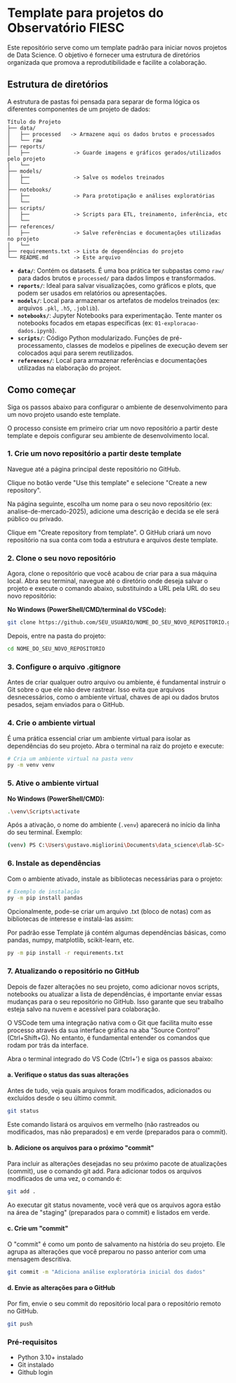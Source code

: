 # Template para projetos do Observatório FIESC

Este repositório serve como um template padrão para iniciar novos projetos de Data Science. O objetivo é fornecer uma estrutura de diretórios organizada que promova a reprodutibilidade e facilite a colaboração.

## Estrutura de diretórios

A estrutura de pastas foi pensada para separar de forma lógica os diferentes componentes de um projeto de dados:

```
Título do Projeto
├── data/
│   ├── processed   -> Armazene aqui os dados brutos e processados
│   └── raw
├── reports/
│   ├──              -> Guarde imagens e gráficos gerados/utilizados pelo projeto
│   └──  
├── models/
│   ├──              -> Salve os modelos treinados
│   └──  
├── notebooks/
│   ├──              -> Para prototipação e análises exploratórias
│   └── 
├── scripts/
│   ├──              -> Scripts para ETL, treinamento, inferência, etc
│   └──
├── references/
│   ├──              -> Salve referências e documentações utilizadas no projeto
│   └──   
├── requirements.txt -> Lista de dependências do projeto
└── README.md        -> Este arquivo
```

*   **`data/`**: Contém os datasets. É uma boa prática ter subpastas como `raw/` para dados brutos e `processed/` para dados limpos e transformados.
*   **`reports/`**: Ideal para salvar visualizações, como gráficos e plots, que podem ser usados em relatórios ou apresentações.
*   **`models/`**: Local para armazenar os artefatos de modelos treinados (ex: arquivos `.pkl`, `.h5`, `.joblib`).
*   **`notebooks/`**: Jupyter Notebooks para experimentação. Tente manter os notebooks focados em etapas específicas (ex: `01-exploracao-dados.ipynb`).
*   **`scripts/`**: Código Python modularizado. Funções de pré-processamento, classes de modelos e pipelines de execução devem ser colocados aqui para serem reutilizados.
*   **`references/`**: Local para armazenar referências e documentações utilizadas na elaboração do projeot.

## Como começar

Siga os passos abaixo para configurar o ambiente de desenvolvimento para um novo projeto usando este template.

O processo consiste em primeiro criar um novo repositório a partir deste template e depois configurar seu ambiente de desenvolvimento local.

### 1. Crie um novo repositório a partir deste template
Navegue até a página principal deste repositório no GitHub.

Clique no botão verde "Use this template" e selecione "Create a new repository".

Na página seguinte, escolha um nome para o seu novo repositório (ex: analise-de-mercado-2025), adicione uma descrição e decida se ele será público ou privado.

Clique em "Create repository from template". O GitHub criará um novo repositório na sua conta com toda a estrutura e arquivos deste template.

### 2. Clone o seu novo repositório
Agora, clone o repositório que você acabou de criar para a sua máquina local. Abra seu terminal, navegue até o diretório onde deseja salvar o projeto e execute o comando abaixo, substituindo a URL pela URL do seu novo repositório:

**No Windows (PowerShell/CMD/terminal do VSCode):**
```bash
git clone https://github.com/SEU_USUARIO/NOME_DO_SEU_NOVO_REPOSITORIO.git
```
Depois, entre na pasta do projeto:
```bash
cd NOME_DO_SEU_NOVO_REPOSITORIO
```

### 3. Configure o arquivo .gitignore
Antes de criar qualquer outro arquivo ou ambiente, é fundamental instruir o Git sobre o que ele não deve rastrear. Isso evita que arquivos desnecessários, como o ambiente virtual, chaves de api ou dados brutos pesados, sejam enviados para o GitHub.


### 4. Crie o ambiente virtual

É uma prática essencial criar um ambiente virtual para isolar as dependências do seu projeto. Abra o terminal na raiz do projeto e execute:

```bash
# Cria um ambiente virtual na pasta venv
py -m venv venv
```

### 5. Ative o ambiente virtual

**No Windows (PowerShell/CMD):**
```bash
.\venv\Scripts\activate
```

Após a ativação, o nome do ambiente (`.venv`) aparecerá no início da linha do seu terminal.
Exemplo:
```bash
(venv) PS C:\Users\gustavo.migliorini\Documents\data_science\dlab-SC>
```

### 6. Instale as dependências

Com o ambiente ativado, instale as bibliotecas necessárias para o projeto:

```bash
# Exemplo de instalação
py -m pip install pandas
```
Opcionalmente, pode-se criar um arquivo .txt (bloco de notas) com as bibliotecas de interesse e instalá-las assim: 

Por padrão esse Template já contém algumas dependências básicas, como pandas, numpy, matplotlib, scikit-learn, etc.

```bash
py -m pip install -r requirements.txt
```

### 7. Atualizando o repositório no GitHub
Depois de fazer alterações no seu projeto, como adicionar novos scripts, notebooks ou atualizar a lista de dependências, é importante enviar essas mudanças para o seu repositório no GitHub. Isso garante que seu trabalho esteja salvo na nuvem e acessível para colaboração.

O VSCode tem uma integração nativa com o Git que facilita muito esse processo através da sua interface gráfica na aba "Source Control" (Ctrl+Shift+G). No entanto, é fundamental entender os comandos que rodam por trás da interface.

Abra o terminal integrado do VS Code (Ctrl+') e siga os passos abaixo:

#### a. Verifique o status das suas alterações

Antes de tudo, veja quais arquivos foram modificados, adicionados ou excluídos desde o seu último commit.

```bash
git status
```

Este comando listará os arquivos em vermelho (não rastreados ou modificados, mas não preparados) e em verde (preparados para o commit).

#### b. Adicione os arquivos para o próximo "commit"

Para incluir as alterações desejadas no seu próximo pacote de atualizações (commit), use o comando git add. Para adicionar todos os arquivos modificados de uma vez, o comando é:

```bash
git add .
```

Ao executar git status novamente, você verá que os arquivos agora estão na área de "staging" (preparados para o commit) e listados em verde.

#### c. Crie um "commit"

O "commit" é como um ponto de salvamento na história do seu projeto. Ele agrupa as alterações que você preparou no passo anterior com uma mensagem descritiva.

```bash
git commit -m "Adiciona análise exploratória inicial dos dados"
```

#### d. Envie as alterações para o GitHub

Por fim, envie o seu commit do repositório local para o repositório remoto no GitHub.

```bash
git push
```

### Pré-requisitos

-   Python 3.10+ instalado
-   Git instalado
-   Github login